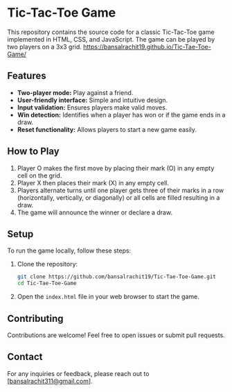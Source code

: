# Tic-Tac-Toe Game

This repository contains the source code for a classic Tic-Tac-Toe game implemented in HTML, CSS, and JavaScript. The game can be played by two players on a 3x3 grid.
https://bansalrachit19.github.io/Tic-Tae-Toe-Game/

## Features

- **Two-player mode:** Play against a friend.
- **User-friendly interface:** Simple and intuitive design.
- **Input validation:** Ensures players make valid moves.
- **Win detection:** Identifies when a player has won or if the game ends in a draw.
- **Reset functionality:** Allows players to start a new game easily.

## How to Play

1. Player O makes the first move by placing their mark (O) in any empty cell on the grid.
2. Player X then places their mark (X) in any empty cell.
3. Players alternate turns until one player gets three of their marks in a row (horizontally, vertically, or diagonally) or all cells are filled resulting in a draw.
4. The game will announce the winner or declare a draw.

## Setup

To run the game locally, follow these steps:

1. Clone the repository:
    ```bash
    git clone https://github.com/bansalrachit19/Tic-Tae-Toe-Game.git
    cd Tic-Tae-Toe-Game
    ```

2. Open the `index.html` file in your web browser to start the game.

## Contributing

Contributions are welcome! Feel free to open issues or submit pull requests.

## Contact

For any inquiries or feedback, please reach out to [bansalrachit311@gmail.com].
